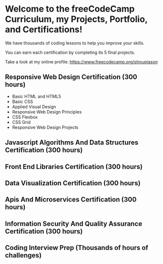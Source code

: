 # Welcome to the freeCodeCamp Curriculum, my Projects, Portfolio, and Certifications!

  We have thousands of coding lessons to help you improve your skills.

  You can earn each certification by completing its 5 final projects.
  
  Take a look at my online profile: https://www.freecodecamp.org/stroupjason
  
## Responsive Web Design Certification (300 hours)
  * Basic HTML and HTML5
  * Basic CSS
  * Applied Visual Design
  * Responsive Web Design Principles
  * CSS Flexbox
  * CSS Grid
  * Responsive Web Design Projects
  
## Javascript Algorithms And Data Structures Certification (300 hours)
## Front End Libraries Certification (300 hours)
## Data Visualization Certification (300 hours)
## Apis And Microservices Certification (300 hours)
## Information Security And Quality Assurance Certification (300 hours)
## Coding Interview Prep (Thousands of hours of challenges)
